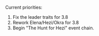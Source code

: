 Current priorities:

1. Fix the leader traits for 3.8
2. Rework Elena/Hezi/Okra for 3.8
3. Begin "The Hunt for Hezi" event chain.
